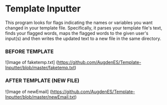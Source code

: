 # Template Inputter 
This program looks for flags indicating the names or variables you want changed in your template file.
Specifically, it parses your template file's text, finds your flagged words, maps the flagged words 
to the given user's input(s) and then writes the updated text to a new file in the same directory. 

### BEFORE TEMPLATE

![Image of faketemp.txt]
(https://github.com/AugdenES/Template-Inputter/blob/master/faketemp.txt)

### AFTER TEMPLATE (NEW FILE)
![Image of newEmail]
(https://github.com/AugdenES/Template-Inputter/blob/master/newEmail.txt)
